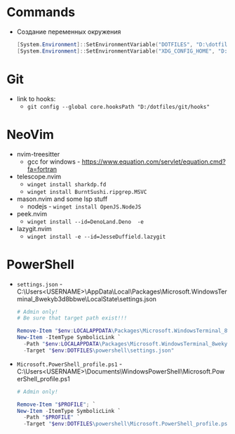 # Commands

- Создание переменных окружения
  ```powershell
  [System.Environment]::SetEnvironmentVariable("DOTFILES", "D:\dotfiles", "User")
  [System.Environment]::SetEnvironmentVariable("XDG_CONFIG_HOME", "D:\dotfiles\neovim", "User")
  ```

# Git

- link to hooks:
  - `git config --global core.hooksPath "D:/dotfiles/git/hooks"`

# NeoVim

- nvim-treesitter
  - gcc for windows - https://www.equation.com/servlet/equation.cmd?fa=fortran
- telescope.nvim
  - `winget install sharkdp.fd`
  - `winget install BurntSushi.ripgrep.MSVC`
- mason.nvim and some lsp stuff
  - nodejs - `winget install OpenJS.NodeJS`
- peek.nvim
  - `winget install --id=DenoLand.Deno  -e`
- lazygit.nvim
  - `winget install -e --id=JesseDuffield.lazygit`

# PowerShell

- `settings.json` - C:\Users\<USERNAME>\AppData\Local\Packages\Microsoft.WindowsTerminal_8wekyb3d8bbwe\LocalState\settings.json

  ```powershell
  # Admin only!
  # Be sure that target path exist!!!

  Remove-Item "$env:LOCALAPPDATA\Packages\Microsoft.WindowsTerminal_8wekyb3d8bbwe\LocalState\settings.json"; `
  New-Item -ItemType SymbolicLink `
    -Path "$env:LOCALAPPDATA\Packages\Microsoft.WindowsTerminal_8wekyb3d8bbwe\LocalState\settings.json" `
    -Target "$env:DOTFILES\powershell\settings.json"
  ```

- `Microsoft.PowerShell_profile.ps1` - C:\Users\<USERNAME>\Documents\WindowsPowerShell\Microsoft.PowerShell_profile.ps1

  ```powershell
  # Admin only!

  Remove-Item "$PROFILE"; `
  New-Item -ItemType SymbolicLink `
    -Path "$PROFILE" `
    -Target "$env:DOTFILES\powershell\Microsoft.PowerShell_profile.ps1"
  ```
